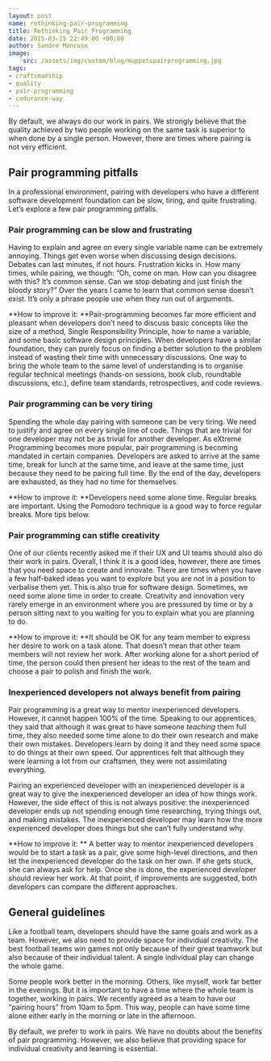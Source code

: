 ```yaml
---
layout: post
name: rethinking-pair-programming
title: Rethinking Pair Programming
date: 2015-03-15 22:49:00 +00:00
author: Sandro Mancuso
image:
    src: /assets/img/custom/blog/muppetspairprogramming.jpg
tags:
- craftsmanship
- quality
- pair-programming
- codurance-way
---
```


By default, we always do our work in pairs. We strongly believe that the quality achieved by two people working on the same task is superior to when done by a single person. However, there are times where pairing is not very efficient. 

## Pair programming pitfalls 

In a professional environment, pairing with developers who have a different software development foundation can be slow, tiring, and quite frustrating. Let’s explore a few pair programming pitfalls.

### Pair programming can be slow and frustrating

Having to explain and agree on every single variable name can be extremely annoying. Things get even worse when discussing design decisions. Debates can last minutes, if not hours. Frustration kicks in. How many times, while pairing, we though: “Oh, come on man. How can you disagree with this? It’s common sense. Can we stop debating and just finish the bloody story?” Over the years I came to learn that common sense doesn’t exist. It’s only a phrase people use when they run out of arguments. 

**How to improve it: **Pair-programming becomes far more efficient and pleasant when developers don’t need to discuss basic concepts like the size of a method, Single Responsibility Principle, how to name a variable, and some basic software design principles. When developers have a similar foundation, they can purely focus on finding a better solution to the problem instead of wasting their time with unnecessary discussions. One way to bring the whole team to the same level of understanding is to organise regular technical meetings (hands-on sessions, book club, roundtable discussions, etc.), define team standards, retrospectives, and code reviews. 

### Pair programming can be very tiring

Spending the whole day pairing with someone can be very tiring. We need to justify and agree on every single line of code. Things that are trivial for one developer may not be as trivial for another developer. As eXtreme Programming becomes more popular, pair programming is becoming mandated in certain companies. Developers are asked to arrive at the same time, break for lunch at the same time, and leave at the same time, just because they need to be pairing full time. By the end of the day, developers are exhausted, as they had no time for themselves. 

**How to improve it: **Developers need some alone time. Regular breaks are important. Using the Pomodoro technique is a good way to force regular breaks. More tips below.

### Pair programming can stifle creativity

One of our clients recently asked me if their UX and UI teams should also do their work in pairs. Overall, I think it is a good idea, however, there are times that you need space to create and innovate. There are times when you have a few half-baked ideas you want to explore but you are not in a position to verbalise them yet. This is also true for software design. Sometimes, we need some alone time in order to create. Creativity and innovation very rarely emerge in an environment where you are pressured by time or by a person sitting next to you waiting for you to explain what you are planning to do. 

**How to improve it: **It should be OK for any team member to express her desire to work on a task alone. That doesn’t mean that other team members will not review her work. After working alone for a short period of time, the person could then present her ideas to the rest of the team and choose a pair to polish and finish the work. 

### Inexperienced developers not always benefit from pairing

Pair programming is a great way to mentor inexperienced developers. However, it cannot happen 100% of the time. Speaking to our apprentices, they said that although it was great to have someone _teaching_ them full time, they also needed some time alone to do their own research and make their own mistakes. Developers learn by doing it and they need some space to do things at their own speed. Our apprentices felt that although they were learning a lot from our craftsmen, they were not assimilating everything. 

Pairing an experienced developer with an inexperienced developer is a great way to give the inexperienced developer an idea of how things work. However, the side effect of this is not always positive: the inexperienced developer ends up not spending enough time researching, trying things out, and making mistakes. The inexperienced developer may learn how the more experienced developer does things but she can’t fully understand why. 

**How to improve it: ** A better way to mentor inexperienced developers would be to start a task as a pair, give some high-level directions, and then let the inexperienced developer do the task on her own. If she gets stuck, she can always ask for help. Once she is done, the experienced developer should review her work. At that point, if improvements are suggested, both developers can compare the different approaches.  

## General guidelines

Like a football team, developers should have the same goals and work as a team. However, we also need to provide space for individual creativity. The best football teams win games not only because of their great teamwork but also because of their individual talent. A single individual play can change the whole game. 

Some people work better in the morning. Others, like myself, work far better in the evenings. But it is important to have a time where the whole team is together, working in pairs. We recently agreed as a team to have our “pairing hours” from 10am to 5pm. This way, people can have some time alone either early in the morning or late in the afternoon. 

By default, we prefer to work in pairs. We have no doubts about the benefits of pair programming. However, we also believe that providing space for individual creativity and learning is essential. 